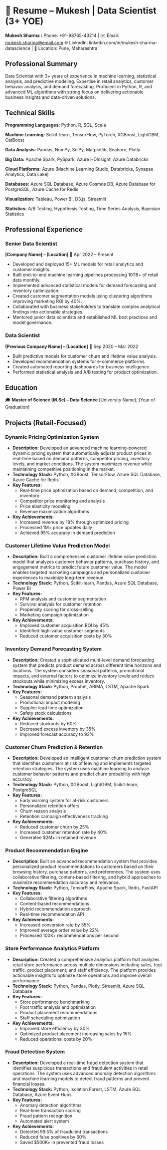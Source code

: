 # 📄 Resume – Mukesh | Data Scientist (3+ YOE)

**Mukesh Sharma**
📞 Phone: +91-98765-43214 | ✉️ Email: mukesh.sharma@email.com
🌐 LinkedIn: linkedin.com/in/mukesh-sharma-datascience | 📍 Location: Pune, Maharashtra

## Professional Summary

Data Scientist with 3+ years of experience in machine learning, statistical analysis, and predictive modeling. Expertise in retail analytics, customer behavior analysis, and demand forecasting. Proficient in Python, R, and advanced ML algorithms with strong focus on delivering actionable business insights and data-driven solutions.

## Technical Skills

**Programming Languages:** Python, R, SQL, Scala

**Machine Learning:** Scikit-learn, TensorFlow, PyTorch, XGBoost, LightGBM, CatBoost

**Data Analysis:** Pandas, NumPy, SciPy, Matplotlib, Seaborn, Plotly

**Big Data:** Apache Spark, PySpark, Azure HDInsight, Azure Databricks

**Cloud Platforms:** Azure (Machine Learning Studio, Databricks, Synapse Analytics, Data Lake)

**Databases:** Azure SQL Database, Azure Cosmos DB, Azure Database for PostgreSQL, Azure Cache for Redis

**Visualization:** Tableau, Power BI, D3.js, Streamlit

**Statistics:** A/B Testing, Hypothesis Testing, Time Series Analysis, Bayesian Statistics

## Professional Experience

### Senior Data Scientist
**[Company Name] – [Location]**
📅 Apr 2022 – Present

- Developed and deployed 15+ ML models for retail analytics and customer insights.
- Built end-to-end machine learning pipelines processing 10TB+ of retail data monthly.
- Implemented advanced statistical models for demand forecasting and inventory optimization.
- Created customer segmentation models using clustering algorithms improving marketing ROI by 40%.
- Collaborated with business stakeholders to translate complex analytical findings into actionable strategies.
- Mentored junior data scientists and established ML best practices and model governance.

### Data Scientist
**[Previous Company Name] – [Location]**
📅 Sep 2020 – Mar 2022

- Built predictive models for customer churn and lifetime value analysis.
- Developed recommendation systems for e-commerce platforms.
- Created automated reporting dashboards for business intelligence.
- Performed statistical analysis and A/B testing for product optimization.

## Education

🎓 **Master of Science (M.Sc) – Data Science**
[University Name], [Year of Graduation]

## Projects (Retail-Focused)

### Dynamic Pricing Optimization System
- **Description:** Developed an advanced machine learning-powered dynamic pricing system that automatically adjusts product prices in real-time based on demand patterns, competitor pricing, inventory levels, and market conditions. The system maximizes revenue while maintaining competitive positioning in the market.
- **Technology Stack:** Python, XGBoost, TensorFlow, Azure SQL Database, Azure Cache for Redis
- **Key Features:**
  - Real-time price optimization based on demand, competition, and inventory
  - Competitor price monitoring and analysis
  - Price elasticity modeling
  - Revenue maximization algorithms
- **Key Achievements:**
  - Increased revenue by 18% through optimized pricing
  - Processed 1M+ price updates daily
  - Achieved 95% accuracy in demand prediction

### Customer Lifetime Value Prediction Model
- **Description:** Built a comprehensive customer lifetime value prediction model that analyzes customer behavior patterns, purchase history, and engagement metrics to predict future customer value. The model enables targeted marketing campaigns and personalized customer experiences to maximize long-term revenue.
- **Technology Stack:** Python, Scikit-learn, Pandas, Azure SQL Database, Power BI
- **Key Features:**
  - RFM analysis and customer segmentation
  - Survival analysis for customer retention
  - Propensity scoring for cross-selling
  - Marketing campaign optimization
- **Key Achievements:**
  - Improved customer acquisition ROI by 45%
  - Identified high-value customer segments
  - Reduced customer acquisition costs by 30%

### Inventory Demand Forecasting System
- **Description:** Created a sophisticated multi-level demand forecasting system that predicts product demand across different time horizons and locations. The system considers seasonal patterns, promotional impacts, and external factors to optimize inventory levels and reduce stockouts while minimizing excess inventory.
- **Technology Stack:** Python, Prophet, ARIMA, LSTM, Apache Spark
- **Key Features:**
  - Seasonal demand pattern analysis
  - Promotional impact modeling
  - Supplier lead time optimization
  - Safety stock calculations
- **Key Achievements:**
  - Reduced stockouts by 60%
  - Decreased excess inventory by 35%
  - Improved forecast accuracy to 92%

### Customer Churn Prediction & Retention
- **Description:** Developed an intelligent customer churn prediction system that identifies customers at risk of leaving and implements targeted retention strategies. The system uses machine learning to analyze customer behavior patterns and predict churn probability with high accuracy.
- **Technology Stack:** Python, XGBoost, LightGBM, Scikit-learn, PostgreSQL
- **Key Features:**
  - Early warning system for at-risk customers
  - Personalized retention offers
  - Churn reason analysis
  - Retention campaign effectiveness tracking
- **Key Achievements:**
  - Reduced customer churn by 25%
  - Increased customer retention rate by 40%
  - Generated $2M+ in retained revenue

### Product Recommendation Engine
- **Description:** Built an advanced recommendation system that provides personalized product recommendations to customers based on their browsing history, purchase patterns, and preferences. The system uses collaborative filtering, content-based filtering, and hybrid approaches to maximize recommendation accuracy and relevance.
- **Technology Stack:** Python, TensorFlow, Apache Spark, Redis, FastAPI
- **Key Features:**
  - Collaborative filtering algorithms
  - Content-based recommendations
  - Hybrid recommendation approach
  - Real-time recommendation API
- **Key Achievements:**
  - Increased conversion rate by 35%
  - Improved average order value by 22%
  - Processed 100K+ recommendations per second

### Store Performance Analytics Platform
- **Description:** Created a comprehensive analytics platform that analyzes retail store performance across multiple dimensions including sales, foot traffic, product placement, and staff efficiency. The platform provides actionable insights to optimize store operations and improve overall performance.
- **Technology Stack:** Python, Pandas, Plotly, Streamlit, Azure SQL Database
- **Key Features:**
  - Store performance benchmarking
  - Foot traffic analysis and optimization
  - Product placement recommendations
  - Staff scheduling optimization
- **Key Achievements:**
  - Improved store efficiency by 30%
  - Optimized product placement increasing sales by 15%
  - Reduced operational costs by 20%

### Fraud Detection System
- **Description:** Developed a real-time fraud detection system that identifies suspicious transactions and fraudulent activities in retail operations. The system uses advanced anomaly detection algorithms and machine learning models to detect fraud patterns and prevent financial losses.
- **Technology Stack:** Python, Isolation Forest, LSTM, Azure SQL Database, Azure Event Hubs
- **Key Features:**
  - Anomaly detection algorithms
  - Real-time transaction scoring
  - Fraud pattern recognition
  - Automated alert system
- **Key Achievements:**
  - Detected 99.5% of fraudulent transactions
  - Reduced false positives by 60%
  - Saved $500K+ in prevented fraud losses
